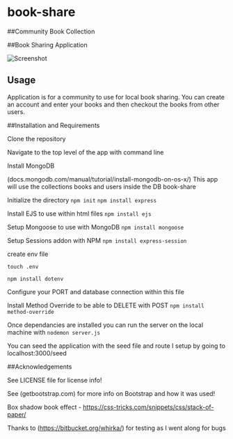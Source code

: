 # book-share

##Community Book Collection

##Book Sharing Application

![Screenshot](https://imgur.com/a/knFnCMg "Screenshot 1")

## Usage

Application is for a community to use for local book sharing. You can create an account and enter your books and then checkout the books from other users. 

##Installation and Requirements

Clone the repository

Navigate to the top level of the app with command line

Install MongoDB

(docs.mongodb.com/manual/tutorial/install-mongodb-on-os-x/)
This app will use the collections books and users inside the DB book-share

Initialize the directory
`npm init`
`npm install express`

Install EJS to use within html files
`npm install ejs`

Setup Mongoose to use with MongoDB
`npm install mongoose`

Setup Sessions addon with NPM
`npm install express-session`

create env file

`touch .env`

`npm install dotenv`

Configure your PORT and database connection within this file

Install Method Override to be able to DELETE with POST
`npm install method-override`

Once dependancies are installed you can run the server on the local machine with 
`nodemon server.js`

You can seed the application with the seed file and route I setup by going to 
localhost:3000/seed

##Acknowledgements

See LICENSE file for license info!

See (getbootstrap.com) for more info on Bootstrap and how it was used!

Box shadow book effect - https://css-tricks.com/snippets/css/stack-of-paper/

Thanks to (https://bitbucket.org/whirka/) for testing as I went along for bugs
